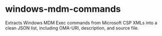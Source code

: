 # windows-mdm-commands
Extracts Windows MDM Exec commands from Microsoft CSP XMLs into a clean JSON list, including OMA-URI, description, and source file.
